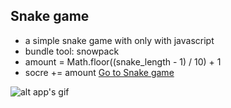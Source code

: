 ## Snake game
* a simple snake game with only with javascript
* bundle tool: snowpack
* amount = Math.floor((snake_length - 1) / 10) + 1
* socre += amount
[Go to Snake game](https://sideproject-snake.netlify.app/)

![alt app's gif](https://media.giphy.com/media/Zq32BDIXtWW05BjxGi/giphy.gif)
